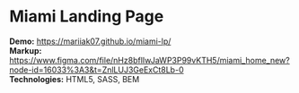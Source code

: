 # Miami Landing Page

<strong>Demo:</strong> https://mariiak07.github.io/miami-lp/
</br>
<strong>Markup:</strong> https://www.figma.com/file/nHz8bflIwJaWP3P99vKTH5/miami_home_new?node-id=16033%3A3&t=ZnlLUJ3GeExCt8Lb-0
</br>
<strong>Technologies:</strong> HTML5, SASS, BEM
